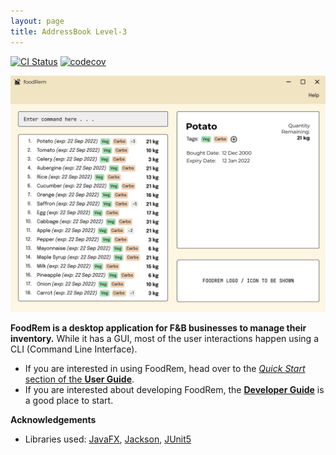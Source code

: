 ```yaml
---
layout: page
title: AddressBook Level-3
---
```


[![CI Status](https://github.com/se-edu/addressbook-level3/workflows/Java%20CI/badge.svg)](https://github.com/se-edu/addressbook-level3/actions)
[![codecov](https://codecov.io/gh/AY2223S1-CS2103T-W16-2/tp/branch/master/graph/badge.svg)](https://codecov.io/gh/AY2223S1-CS2103T-W16-2/tp)

![Ui](images/Ui.png)

**FoodRem is a desktop application for F&B businesses to manage their inventory.** While it has a GUI, most of the user interactions happen using a CLI (Command Line Interface).

* If you are interested in using FoodRem, head over to the [_Quick Start_ section of the **User Guide**](UserGuide.html#quick-start).
* If you are interested about developing FoodRem, the [**Developer Guide**](DeveloperGuide.html) is a good place to start.

**Acknowledgements**

* Libraries used: [JavaFX](https://openjfx.io/), [Jackson](https://github.com/FasterXML/jackson), [JUnit5](https://github.com/junit-team/junit5)
